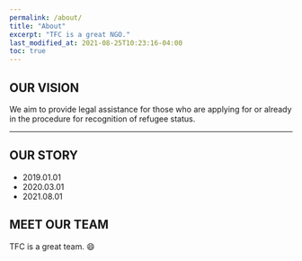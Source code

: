 ```yaml
---
permalink: /about/
title: "About"
excerpt: "TFC is a great NGO."
last_modified_at: 2021-08-25T10:23:16-04:00
toc: true
---
```


## OUR VISION
We aim to provide legal assistance for those who are applying for or already in the procedure for recognition of refugee status.

---

## OUR STORY
- 2019.01.01
- 2020.03.01
- 2021.08.01

## MEET OUR TEAM
TFC is a great team. :smile:

